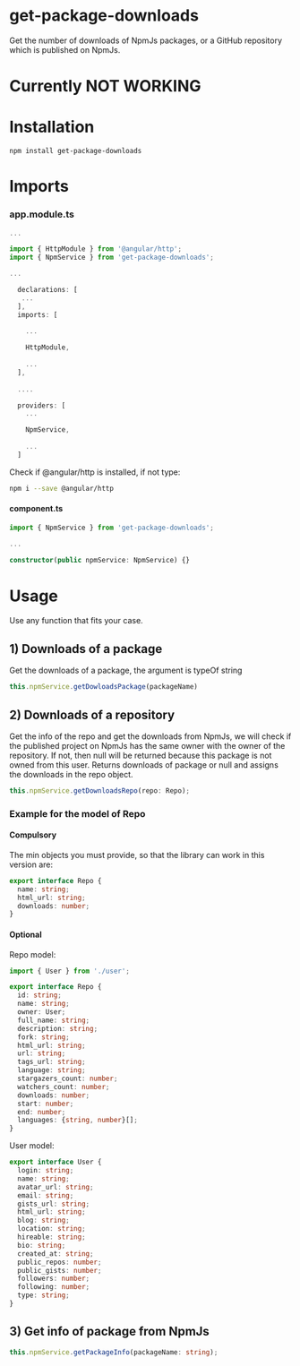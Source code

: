 # get-package-downloads
Get the number of downloads of NpmJs packages, or a GitHub repository which is published on NpmJs.

# Currently NOT WORKING

# Installation
```
npm install get-package-downloads
```

# Imports

### app.module.ts
```ts
...

import { HttpModule } from '@angular/http';
import { NpmService } from 'get-package-downloads';

...

  declarations: [
   ...
  ],
  imports: [
    
    ...

    HttpModule,
    
    ...
  ],
  
  ....

  providers: [
    ...

    NpmService,
    
    ...
  ]
```

Check if @angular/http is installed, if not type:
```bash
npm i --save @angular/http
```

#### component.ts
```ts
import { NpmService } from 'get-package-downloads';

...

constructor(public npmService: NpmService) {}

````


# Usage

Use any function that fits your case.

## 1) Downloads of a package
Get the downloads of a package, the argument is typeOf string
```ts
this.npmService.getDowloadsPackage(packageName)
```

## 2) Downloads of a repository
Get the info of the repo and get the downloads from NpmJs, we will check if the published project on NpmJs has the same owner with the owner of the repository. If not, then null will be returned because this package is not owned from this user. Returns downloads of package or null and assigns the downloads in the repo object.
```ts
this.npmService.getDownloadsRepo(repo: Repo);
```

### Example for the model of Repo

#### Compulsory
The min objects you must provide, so that the library can work in this version are:
```ts
export interface Repo {
  name: string;
  html_url: string;
  downloads: number;
}
```

#### Optional
Repo model:
```ts
import { User } from './user';

export interface Repo {
  id: string;
  name: string;
  owner: User;
  full_name: string;
  description: string;
  fork: string;
  html_url: string;
  url: string;
  tags_url: string;
  language: string;
  stargazers_count: number;
  watchers_count: number;
  downloads: number;
  start: number;
  end: number;
  languages: {string, number}[];
}
```

User model:
```ts
export interface User {
  login: string;
  name: string;
  avatar_url: string;
  email: string;
  gists_url: string;
  html_url: string;
  blog: string;
  location: string;
  hireable: string;
  bio: string;
  created_at: string;
  public_repos: number;
  public_gists: number;
  followers: number;
  following: number;
  type: string;
}
```

## 3) Get info of package from NpmJs
```ts
this.npmService.getPackageInfo(packageName: string);
```
